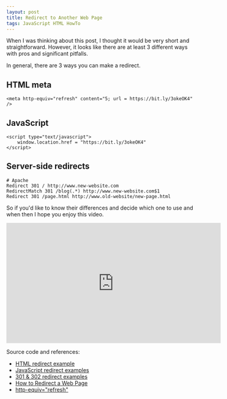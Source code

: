 ```yaml
---
layout: post
title: Redirect to Another Web Page
tags: JavaScript HTML HowTo
---
```


When I was thinking about this post, I thought it would be very short and straightforward. However, it looks like there are at least 3 different ways with pros and significant pitfalls. 

In general, there are 3 ways you can make a redirect.

## HTML meta

```
<meta http-equiv="refresh" content="5; url = https://bit.ly/3okeOK4" />
```

## JavaScript

```
<script type="text/javascript">
    window.location.href = "https://bit.ly/3okeOK4" 
</script>
```

## Server-side redirects

```
# Apache
Redirect 301 / http://www.new-website.com
RedirectMatch 301 /blog(.*) http://www.new-website.com$1
Redirect 301 /page.html http://www.old-website/new-page.html
```

So if you'd like to know their differences and decide which one to use and when then I hope you enjoy this video.

<iframe width="560" height="315" src="https://www.youtube.com/embed/iI9fb-nKatY" frameborder="0" class="center-image" allow="autoplay; encrypted-media" allowfullscreen></iframe>

Source code and references:
* [HTML redirect example](https://github.com/FSou1/SeasonedDeveloper/tree/main/html/redirect-to-a-page)
* [JavaScript redirect examples](https://github.com/FSou1/SeasonedDeveloper/tree/main/javascript/redirect-to-a-page)
* [301 & 302 redirect examples](https://github.com/FSou1/SeasonedDeveloper/tree/main/other/redirect-to-a-page)
* [How to Redirect a Web Page](https://css-tricks.com/redirect-web-page/)
* [http-equiv="refresh"](https://html.spec.whatwg.org/multipage/semantics.html#attr-meta-http-equiv-refresh)